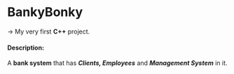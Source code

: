 # BankyBonky

-> My very first <strong>C++</strong> project.<br>

<h4>Description:</h4> A <strong>bank system</strong> that has <strong><i>Clients, Employees</i></strong> and <strong><i>Management System</i></strong> in it.
